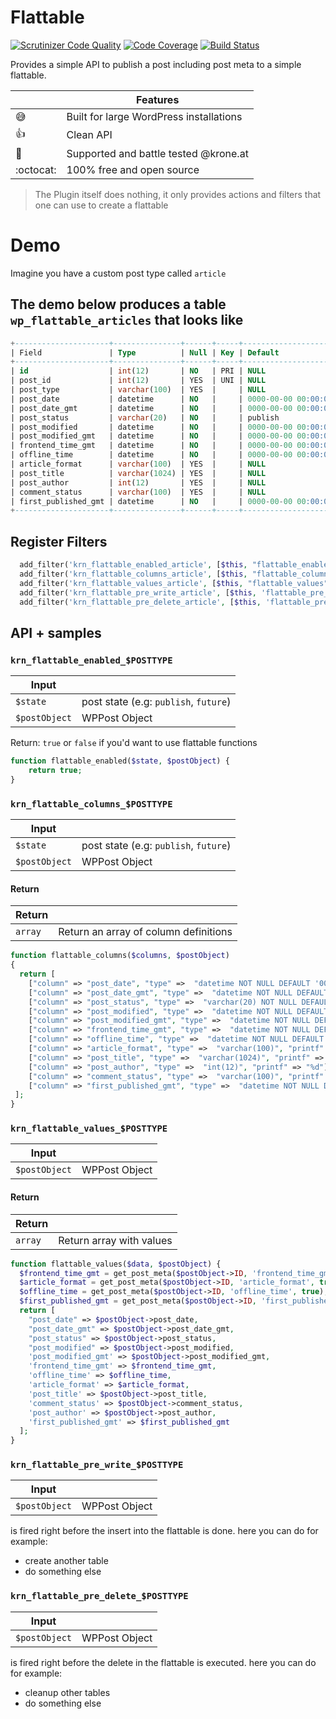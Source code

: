 # Flattable

[![Scrutinizer Code Quality](https://scrutinizer-ci.com/g/KroneMultimedia/plugin-flattable/badges/quality-score.png?b=beta)](https://scrutinizer-ci.com/g/KroneMultimedia/plugin-flattable/?branch=master) [![Code Coverage](https://scrutinizer-ci.com/g/KroneMultimedia/plugin-flattable/badges/coverage.png?b=beta)](https://scrutinizer-ci.com/g/KroneMultimedia/plugin-flattable/?branch=beta) [![Build Status](https://travis-ci.org/KroneMultimedia/plugin-flattable.svg?branch=master)](https://travis-ci.org/KroneMultimedia/plugin-flattable)




Provides a simple API to publish a post including post meta to a simple flattable.



|         | Features  |
----------|-----------|
| :sweat_smile:| Built for large WordPress installations |
| :thumbsup:   | Clean  API |
| :crown: | Supported and battle tested @krone.at |
| :octocat: | 100% free and open source |



> The Plugin itself does nothing, it only provides actions and filters
> that one can use to create a flattable



# Demo

Imagine you have a custom post type called `article`

## The demo below produces a table `wp_flattable_articles` that looks like


```sql
+---------------------+---------------+------+-----+---------------------+----------------+
| Field               | Type          | Null | Key | Default             | Extra          |
+---------------------+---------------+------+-----+---------------------+----------------+
| id                  | int(12)       | NO   | PRI | NULL                | auto_increment |
| post_id             | int(12)       | YES  | UNI | NULL                |                |
| post_type           | varchar(100)  | YES  |     | NULL                |                |
| post_date           | datetime      | NO   |     | 0000-00-00 00:00:00 |                |
| post_date_gmt       | datetime      | NO   |     | 0000-00-00 00:00:00 |                |
| post_status         | varchar(20)   | NO   |     | publish             |                |
| post_modified       | datetime      | NO   |     | 0000-00-00 00:00:00 |                |
| post_modified_gmt   | datetime      | NO   |     | 0000-00-00 00:00:00 |                |
| frontend_time_gmt   | datetime      | NO   |     | 0000-00-00 00:00:00 |                |
| offline_time        | datetime      | NO   |     | 0000-00-00 00:00:00 |                |
| article_format      | varchar(100)  | YES  |     | NULL                |                |
| post_title          | varchar(1024) | YES  |     | NULL                |                |
| post_author         | int(12)       | YES  |     | NULL                |                |
| comment_status      | varchar(100)  | YES  |     | NULL                |                |
| first_published_gmt | datetime      | NO   |     | 0000-00-00 00:00:00 |                |
+---------------------+---------------+------+-----+---------------------+----------------+

```



## Register Filters

```php
  add_filter('krn_flattable_enabled_article', [$this, "flattable_enabled"], 10, 2);
  add_filter('krn_flattable_columns_article', [$this, "flattable_columns"], 10, 2);
  add_filter('krn_flattable_values_article', [$this, "flattable_values"], 10, 2);
  add_filter('krn_flattable_pre_write_article', [$this, 'flattable_pre_write'], 10, 2);
  add_filter('krn_flattable_pre_delete_article', [$this, 'flattable_pre_delete'], 10, 2);
```

## API + samples


### `krn_flattable_enabled_$POSTTYPE`

| Input |     |
|-------|-----|
|  `$state` | post state (e.g: `publish`, `future`) |
|  `$postObject` | WPPost Object | 

Return: `true`  or `false` if you'd want to use flattable functions

```php
function flattable_enabled($state, $postObject) {
    return true;
}
```

### `krn_flattable_columns_$POSTTYPE`

| Input |     |
|-------|-----|
|  `$state` | post state (e.g: `publish`, `future`) |
|  `$postObject` | WPPost Object | 

#### Return


| Return |   |
|--------|---|
| `array`| Return an array of column definitions |

```php
function flattable_columns($columns, $postObject)
{
  return [
    ["column" => "post_date", "type" =>  "datetime NOT NULL DEFAULT '0000-00-00 00:00:00'", "printf" => "%s"],
    ["column" => "post_date_gmt", "type" =>  "datetime NOT NULL DEFAULT '0000-00-00 00:00:00'", "printf" => "%s"],
    ["column" => "post_status", "type" =>  "varchar(20) NOT NULL DEFAULT 'publish'", "printf" => "%s"],
    ["column" => "post_modified", "type" =>  "datetime NOT NULL DEFAULT '0000-00-00 00:00:00'", "printf" => "%s"],
    ["column" => "post_modified_gmt", "type" =>  "datetime NOT NULL DEFAULT '0000-00-00 00:00:00'", "printf" => "%s"],
    ["column" => "frontend_time_gmt", "type" =>  "datetime NOT NULL DEFAULT '0000-00-00 00:00:00'", "printf" => "%s"],
    ["column" => "offline_time", "type" =>  "datetime NOT NULL DEFAULT '0000-00-00 00:00:00'", "printf" => "%s"],
    ["column" => "article_format", "type" =>  "varchar(100)", "printf" => "%s"],
    ["column" => "post_title", "type" =>  "varchar(1024)", "printf" => "%s"],
    ["column" => "post_author", "type" =>  "int(12)", "printf" => "%d"],
    ["column" => "comment_status", "type" =>  "varchar(100)", "printf" => "%s"],
    ["column" => "first_published_gmt", "type" =>  "datetime NOT NULL DEFAULT '0000-00-00 00:00:00'", "printf" => "%s"],
 ];
}

```

### `krn_flattable_values_$POSTTYPE`

| Input |     |
|-------|-----|
|  `$postObject` | WPPost Object | 

#### Return


| Return |   |
|--------|---|
| `array`| Return array with values |

```php
function flattable_values($data, $postObject) {
  $frontend_time_gmt = get_post_meta($postObject->ID, 'frontend_time_gmt', true);
  $article_format = get_post_meta($postObject->ID, 'article_format', true);
  $offline_time = get_post_meta($postObject->ID, 'offline_time', true);
  $first_published_gmt = get_post_meta($postObject->ID, 'first_published_gmt', true);
  return [
    "post_date" => $postObject->post_date,
    "post_date_gmt" => $postObject->post_date_gmt,
    "post_status" => $postObject->post_status,
    "post_modified" => $postObject->post_modified,
    'post_modified_gmt' => $postObject->post_modified_gmt,
    'frontend_time_gmt' => $frontend_time_gmt,
    'offline_time' => $offline_time,
    'article_format' => $article_format,
    'post_title' => $postObject->post_title,
    'comment_status' => $postObject->comment_status,
    'post_author' => $postObject->post_author,
    'first_published_gmt' => $first_published_gmt
  ];
}
```


### `krn_flattable_pre_write_$POSTTYPE`

| Input |     |
|-------|-----|
|  `$postObject` | WPPost Object | 


is fired right before the insert into the flattable is done.
here you can do for example:
  - create another table
  - do something else


### `krn_flattable_pre_delete_$POSTTYPE`

| Input |     |
|-------|-----|
|  `$postObject` | WPPost Object | 


is fired right before the delete in  the flattable is executed.
here you can do for example:
  - cleanup other tables
  - do something else

